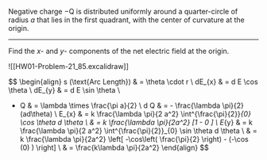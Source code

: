 Negative charge $-\mathrm{Q}$ is distributed uniformly around a quarter-circle of radius $a$ that lies in the first quadrant, with the center of curvature at the origin.

---

Find the $x$- and $y$- components of the net electric field at the origin.

![[HW01-Problem-21_85.excalidraw]]

$$
\begin{align}
s (\text{Arc Length})  & = \theta \cdot r \\
dE_{x}  & = d E \cos \theta \\
dE_{y}  & = d E \sin \theta  \\
- Q  & = \lambda \times \frac{\pi a}{2} \\
d Q  & = - \frac{\lambda \pi}{2} (ad\theta) \\
E_{x}  & = k \frac{\lambda \pi}{2 a^2} \int^{\frac{\pi}{2}}_{0} \cos \theta d \theta \\
 & = k \frac{\lambda \pi}{2a^2} [1 - 0 ] \\
E_{y}  & = k \frac{\lambda \pi}{2 a^2} \int^{\frac{\pi}{2}}_{0} \sin \theta d \theta \\
 & = k \frac{\lambda \pi}{2a^2} \left[ -\cos\left( \frac{\pi}{2} \right) - (-\cos (0) )  \right] \\
 & = \frac{k\lambda \pi}{2a^2}
\end{align}
$$
